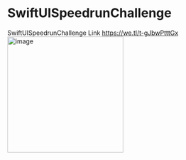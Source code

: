 # SwiftUISpeedrunChallenge
SwiftUISpeedrunChallenge 
Link 
https://we.tl/t-gJbwPtttGx
<img width="261" alt="image" src="https://user-images.githubusercontent.com/57399131/169711660-d067678c-9e3e-42ab-9fef-35c7c7e4a172.png">

